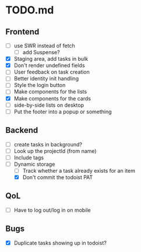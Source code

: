 # TODO.md

Frontend
--------
- [ ] use SWR instead of fetch
	- [ ] add Suspense?
- [x] Staging area, add tasks in bulk
- [x] Don't render undefined fields
- [ ] User feedback on task creation
- [ ] Better identity init handling
- [ ] Style the login button
- [ ] Make components for the lists
- [x] Make components for the cards
- [ ] side-by-side lists on desktop
- [ ] Put the footer into a popup or something

Backend
-------
- [ ] create tasks in background?
- [ ] Look up the projectId (from name)
- [ ] Include tags
- [ ] Dynamic storage
	- [ ] Track whether a task already exists for an item
	- [x] Don't commit the todoist PAT

QoL
---
- [ ] Have to log out/log in on mobile

Bugs
----
- [x] Duplicate tasks showing up in todoist?

